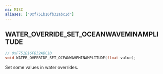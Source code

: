 ```yaml
---
ns: MISC
aliases: ["0xf751b16fb32abc1d"]
---
```

## WATER_OVERRIDE_SET_OCEANWAVEMINAMPLITUDE

```c
// 0xF751B16FB32ABC1D
void WATER_OVERRIDE_SET_OCEANWAVEMINAMPLITUDE(float value);
```

Set some values in water overrides.

